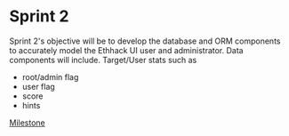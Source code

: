 # Sprint 2

Sprint 2's objective will be to develop the database and ORM components to accurately model the Ethhack UI user and administrator. Data components will include.
Target/User stats such as

- root/admin flag
- user flag
- score
- hints

[Milestone](https://github.com/gmcyber/CCC410F22-Example/milestone/4)

